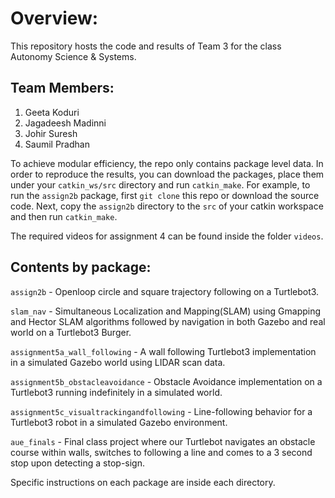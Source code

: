 # Overview:
This repository hosts the code and results of Team 3 for the class Autonomy Science & Systems.
## Team Members:
1. Geeta Koduri
2. Jagadeesh Madinni
3. Johir Suresh
4. Saumil Pradhan

To achieve modular efficiency, the repo only contains package level data. In order to reproduce the results, you can download the packages, place them under your ```catkin_ws/src``` directory and run ```catkin_make```. For example, to run the ```assign2b``` package, first ```git clone``` this repo or download the source code. Next, copy the ```assign2b``` directory to the ```src``` of your catkin workspace and then run ```catkin_make```.

The required videos for assignment 4 can be found inside the folder ```videos```.

## Contents by package:
```assign2b``` - Openloop circle and square trajectory following on a Turtlebot3.

```slam_nav``` - Simultaneous Localization and Mapping(SLAM) using Gmapping and Hector SLAM algorithms followed by navigation in both Gazebo and real world on a Turtlebot3 Burger.

```assignment5a_wall_following``` - A wall following Turtlebot3 implementation in a simulated Gazebo world using LIDAR scan data.

```assignment5b_obstacleavoidance``` - Obstacle Avoidance implementation on a Turtlebot3 running indefinitely in a simulated world.

```assignment5c_visualtrackingandfollowing``` - Line-following behavior for a Turtlebot3 robot in a simulated Gazebo environment.

```aue_finals``` - Final class project where our Turtlebot navigates an obstacle course within walls, switches to following a line and comes to a 3 second stop upon detecting a stop-sign.

Specific instructions on each package are inside each directory.
